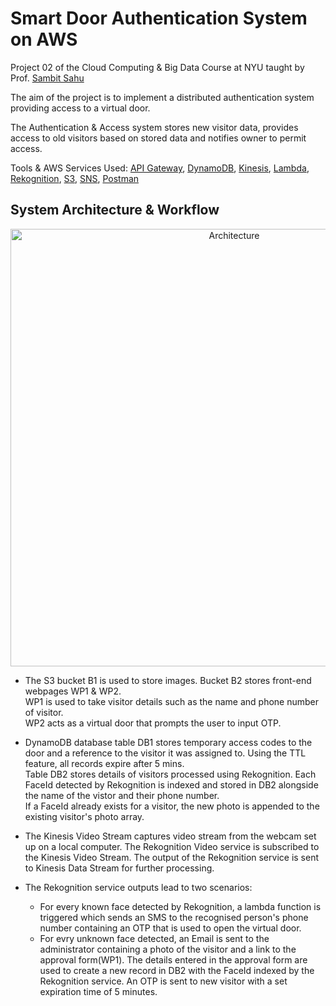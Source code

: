 # Smart Door Authentication System on AWS

Project 02 of the Cloud Computing & Big Data Course at NYU taught by Prof. [Sambit Sahu](https://engineering.nyu.edu/sambit-sahu) 

The aim of the project is to implement a distributed authentication system providing access to a virtual door. 

The Authentication & Access system stores new visitor data, provides access to old visitors based on stored data and notifies owner to permit access.

Tools & AWS Services Used: [API Gateway](https://aws.amazon.com/api-gateway/), [DynamoDB](https://aws.amazon.com/dynamodb/), [Kinesis](https://aws.amazon.com/kinesis/), [Lambda](https://aws.amazon.com/lambda/), [Rekognition](https://aws.amazon.com/rekognition/), [S3](https://aws.amazon.com/s3/), [SNS](https://aws.amazon.com/sns/), [Postman](https://www.postman.com/)  


## System Architecture & Workflow

<p align="center">
  <img src="https://github.com/Dhuldhoyavarun/smart_door_authentication_system/blob/main/Lambda_functions/Architecture.PNG" width='700' title="Architecture">
</p>

+ The S3 bucket B1 is used to store images. Bucket B2 stores front-end webpages WP1 & WP2.  
WP1 is used to take visitor details such as the name and phone number of visitor.  
WP2 acts as a virtual door that prompts the user to input OTP.

+ DynamoDB database table DB1 stores temporary access codes to the door and a reference to the visitor it was assigned to. Using the TTL feature, all records expire after 5 mins.  
Table DB2 stores details of visitors processed using Rekognition. Each FaceId detected by Rekognition is indexed and stored in DB2 alongside the name of the vistor and their phone number.  
If a FaceId already exists for a visitor, the new photo is appended to the existing visitor's photo array.

+ The Kinesis Video Stream captures video stream from the webcam set up on a local computer. The Rekognition Video service is subscribed to the Kinesis Video Stream. The output of the Rekognition service is sent to Kinesis Data Stream for further processing.  

+ The Rekognition service outputs lead to two scenarios:  
  + For every known face detected by Rekognition, a lambda function is triggered which sends an SMS to the recognised person's phone number containing an OTP that is used to open the virtual door.  
  + For evry unknown face detected, an Email is sent to the administrator containing a photo of the visitor and a link to the approval form(WP1). The details entered in the approval form are used to create a new record in DB2 with the FaceId indexed by the Rekognition service. An OTP is sent to new visitor with a set expiration time of 5 minutes.  

